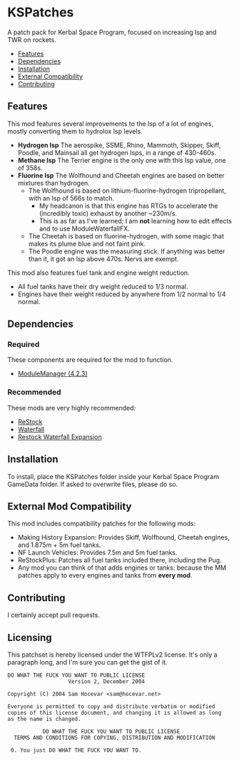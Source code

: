 # KSPatches

A patch pack for Kerbal Space Program, focused on increasing Isp and TWR on rockets.

* [Features](#features)
* [Dependencies](#dependencies)
* [Installation](#installation)
* [External Compatibility](#features)
* [Contributing](#contributing)

## Features

This mod features several improvements to the Isp of a lot of engines, mostly converting them to hydrolox Isp levels.

* **Hydrogen Isp** The aerospike, SSME, Rhino, Mammoth, Skipper, Skiff, Poodle, and Mainsail all get hydrogen Isps, in a range of 430-460s.
* **Methane Isp** The Terrier engine is the only one with this Isp value, one of 358s.
* **Fluorine Isp** The Wolfhound and Cheetah engines are based on better mixtures than hydrogen.
  * The Wolfhound is based on lithium-fluorine-hydrogen tripropellant, with an Isp of 566s to match.
  	* My headcanon is that this engine has RTGs to accelerate the (incredibly toxic) exhaust by another ~230m/s.
  	* This is as far as I've learned; I am **not** learning how to edit effects and to use ModuleWaterfallFX.
  * The Cheetah is based on fluorine-hydrogen, with some magic that makes its plume blue and not faint pink.
  * The Poodle engine was the measuring stick. If anything was better than it, it got an Isp above 470s. Nervs are exempt.

This mod also features fuel tank and engine weight reduction.

* All fuel tanks have their dry weight reduced to 1/3 normal.
* Engines have their weight reduced by anywhere from 1/2 normal to 1/4 normal.

## Dependencies

### Required
These components are required for the mod to function.
* [ModuleManager (4.2.3)](https://github.com/sarbian/ModuleManager)
### Recommended
These mods are very highly recommended:
* [ReStock](github.com/porktoberrevolution/restocked)
* [Waterfall](github.com/post-kerbin-mining-corporation/Waterfall)
* [Restock Waterfall Expansion](https://spacedock.info/mod/3149/Restock%20Waterfall%20Expansion)

## Installation

To install, place the KSPatches folder inside your Kerbal Space Program GameData folder. If asked to overwrite files, please do so.

## External Mod Compatibility

This mod includes compatibility patches for the following mods:
* Making History Expansion: Provides Skiff, Wolfhound, Cheetah engines, and 1.875m + 5m fuel tanks.
* NF Launch Vehicles: Provides 7.5m and 5m fuel tanks.
* ReStockPlus: Patches all fuel tanks included there, including the Pug.
* Any mod you can think of that adds engines or tanks: because the MM patches apply to every engines and tanks from **every mod**.

## Contributing

I certainly accept pull requests.

## Licensing

This patchset is hereby licensed under the WTFPLv2 license. It's only a paragraph long, and I'm sure you can get the gist of it.

```
DO WHAT THE FUCK YOU WANT TO PUBLIC LICENSE
                   Version 2, December 2004
 
Copyright (C) 2004 Sam Hocevar <sam@hocevar.net>

Everyone is permitted to copy and distribute verbatim or modified
copies of this license document, and changing it is allowed as long
as the name is changed.
 
           DO WHAT THE FUCK YOU WANT TO PUBLIC LICENSE
  TERMS AND CONDITIONS FOR COPYING, DISTRIBUTION AND MODIFICATION

 0. You just DO WHAT THE FUCK YOU WANT TO.
```

